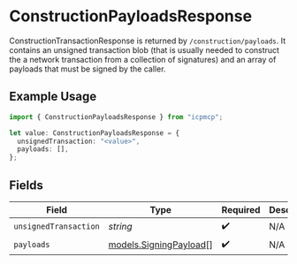 # ConstructionPayloadsResponse

ConstructionTransactionResponse is returned by `/construction/payloads`. It contains an unsigned transaction blob (that is usually needed to construct the a network transaction from a collection of signatures) and an array of payloads that must be signed by the caller.

## Example Usage

```typescript
import { ConstructionPayloadsResponse } from "icpmcp";

let value: ConstructionPayloadsResponse = {
  unsignedTransaction: "<value>",
  payloads: [],
};
```

## Fields

| Field                                                  | Type                                                   | Required                                               | Description                                            |
| ------------------------------------------------------ | ------------------------------------------------------ | ------------------------------------------------------ | ------------------------------------------------------ |
| `unsignedTransaction`                                  | *string*                                               | :heavy_check_mark:                                     | N/A                                                    |
| `payloads`                                             | [models.SigningPayload](../models/signingpayload.md)[] | :heavy_check_mark:                                     | N/A                                                    |